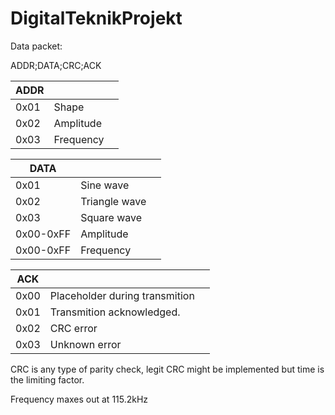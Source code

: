 # DigitalTeknikProjekt

Data packet:

ADDR;DATA;CRC;ACK

| ADDR |           |      |
| ---- | --------- | ---- |
| 0x01 | Shape     |      |
| 0x02 | Amplitude |      |
| 0x03 | Frequency |      |

| DATA      |               |      |
| --------- | ------------- | ---- |
| 0x01      | Sine wave     |      |
| 0x02      | Triangle wave |      |
| 0x03      | Square wave   |      |
| 0x00-0xFF | Amplitude     |      |
| 0x00-0xFF | Frequency     |      |

| ACK  |                                |      |
| ---- | ------------------------------ | ---- |
| 0x00 | Placeholder during transmition |      |
| 0x01 | Transmition acknowledged.      |      |
| 0x02 | CRC error                      |      |
| 0x03 | Unknown error                  |      |

CRC is any type of parity check, legit CRC might be implemented but time is the limiting factor.



Frequency maxes out at 115.2kHz


